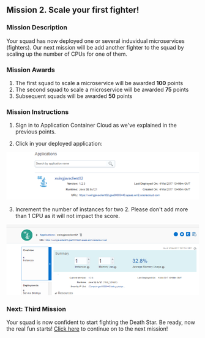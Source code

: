 ## Mission 2. Scale your first fighter! ##

### Mission Description ###

Your squad has now deployed one or several induvidual microservices (fighters). Our next mission will be add another fighter to the squad by scaling up the number of CPUs for one of them. 

### Mission Awards ###

1. The first squad to scale a microservice will be awarded **100** points
2. The second squad to scale a microservice will be awarded **75** points
3. Subsequent squads will be awarded **50** points

### Mission Instructions ###

1. Sign in to Application Container Cloud as we've explained in the previous points.

2. Click in your deployed application:

![alt text](scale01.PNG)

3. Increment the number of instances for two 2. Please don't add more than 1 CPU as it will not impact the score. 

![alt text](scale02.PNG)

### Next: Third Mission ###

Your squad is now confident to start fighting the Death Star. Be ready, now the real fun starts! [Click here](shield.md) to continue on to the next mission!
